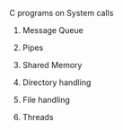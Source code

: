 C programs on System calls

1) Message Queue

2) Pipes

3) Shared Memory

4) Directory handling

5) File handling

6) Threads
